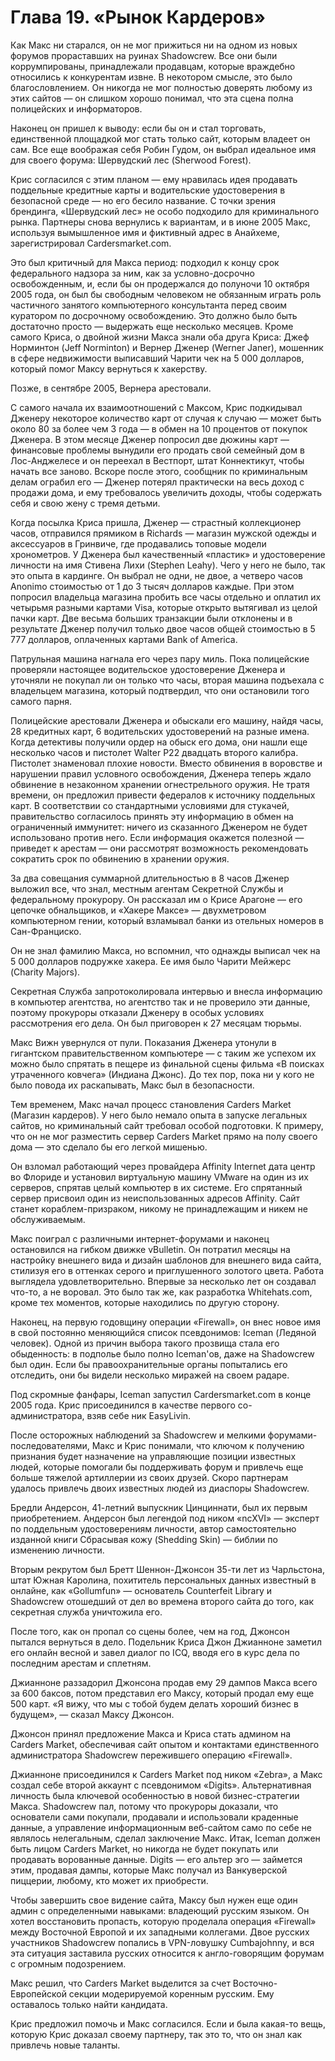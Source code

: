 # Глава 19. «Рынок Кардеров»

Как Макс ни старался, он не мог прижиться ни на одном из новых форумов прораставших на руинах Shadowcrew. Все они были коррумпированы, принадлежали продавцам, которые враждебно относились к конкурентам извне. В некотором смысле, это было благословлением. Он никогда не мог полностью доверять любому из этих сайтов — он слишком хорошо понимал, что эта сцена полна полицейских и информаторов.

Наконец он пришел к выводу: если бы он и стал торговать, единственной площадкой мог стать только сайт, которым владеет он сам. Все еще воображая себя Робин Гудом, он выбрал идеальное имя для своего форума: Шервудский лес (Sherwood Forest).

Крис согласился с этим планом — ему нравилась идея продавать поддельные кредитные карты и водительские удостоверения в безопасной среде — но его бесило название. С точки зрения брендинга, «Шервудский лес» не особо подходило для криминального рынка. Партнеры снова вернулись к вариантам, и в июне 2005 Макс, используя вымышленное имя и фиктивный адрес в Анайхеме, зарегистрировал Cardersmarket.com.

Это был критичный для Макса период: подходил к концу срок федерального надзора за ним, как за условно-досрочно освобожденным, и, если бы он продержался до полуночи 10 октября 2005 года, он был бы свободным человеком не обязанным играть роль частичного занятого компьютерного консультанта перед своим куратором по досрочному освобождению. Это должно было быть достаточно просто — выдержать еще несколько месяцев. Кроме самого Криса, о двойной жизни Макса знали оба друга Криса: Джеф Норминтон (Jeff Norminton) и Вернер Дженер (Werner Janer), мошенник в сфере недвижимости выписавший Чарити чек на 5 000 долларов, который помог Максу вернуться к хакерству.

Позже, в сентябре 2005, Вернера арестовали.

С самого начала их взаимоотношений с Максом, Крис подкидывал Дженеру некоторое количество карт от случая к случаю — может быть около 80 за более чем 3 года — в обмен на 10 процентов от покупок Дженера. В этом месяце Дженер попросил две дюжины карт — финансовые проблемы вынудили его продать свой семейный дом в Лос-Анджелесе и он переехал в Вестпорт, штат Коннектикут, чтобы начать все заново. Вскоре после этого, сообщник по криминальным делам ограбил его — Дженер потерял практически на весь доход с продажи дома, и ему требовалось увеличить доходы, чтобы содержать себя и свою жену с тремя детьми.

Когда посылка Криса пришла, Дженер — страстный коллекционер часов, отправился прямиком в Richards — магазин мужской одежды и аксессуаров в Гринвиче, где продавались топовые модели хронометров. У Дженера был качественный «пластик» и удостоверение личности на имя Стивена Лихи (Stephen Leahy). Чего у него не было, так это опыта в кардинге. Он выбрал не одни, не двое, а четверо часов Anonimo стоимостью от 1 до 3 тысяч долларов каждые. При этом попросил владельца магазина пробить все часы отдельно и оплатил их четырьмя разными картами Visa, которые открыто вытягивал из целой пачки карт. Две весьма больших транзакции были отклонены и в результате Дженер получил только двое часов общей стоимостью в 5 777 долларов, оплаченных картами Bank of America.

Патрульная машина нагнала его через пару миль. Пока полицейские проверяли настоящее водительское удостоверение Дженера и уточняли не покупал ли он только что часы, вторая машина подъехала с владельцем магазина, который подтвердил, что они остановили того самого парня.

Полицейские арестовали Дженера и обыскали его машину, найдя часы, 28 кредитных карт, 6 водительских удостоверений на разные имена. Когда детективы получили ордер на обыск его дома, они нашли еще несколько часов и пистолет Walter P22 двадцать второго калибра.
Пистолет знаменовал плохие новости. Вместо обвинения в воровстве и нарушении правил условного освобождения, Дженера теперь ждало обвинение в незаконном хранении огнестрельного оружия. Не тратя времени, он предложил привести федералов к источнику поддельных карт. В соответствии со стандартными условиями для стукачей, правительство согласилось принять эту информацию в обмен на ограниченный иммунитет: ничего из сказанного Дженером не будет использовано против него. Если информация окажется полезной — приведет к арестам — они рассмотрят возможность рекомендовать сократить срок по обвинению в хранении оружия.

За два совещания суммарной длительностью в 8 часов Дженер выложил все, что знал, местным агентам Секретной Службы и федеральному прокурору. Он рассказал им о Крисе Арагоне — его цепочке обнальщиков, и «Хакере Максе» — двухметровом компьютерном гении, который взламывал банки из отельных номеров в Сан-Франциско.

Он не знал фамилию Макса, но вспомнил, что однажды выписал чек на 5 000 долларов подружке хакера. Ее имя было Чарити Мейжерс (Charity Majors).

Секретная Служба запротоколировала интервью и внесла информацию в компьютер агентства, но агентство так и не проверило эти данные, поэтому прокуроры отказали Дженеру в особых условиях рассмотрения его дела. Он был приговорен к 27 месяцам тюрьмы.

Макс Вижн увернулся от пули. Показания Дженера утонули в гигантском правительственном компьютере — с таким же успехом их можно было спрятать в пещере из финальной сцены фильма «В поисках утраченного ковчега» (Индиана Джонс). До тех пор, пока ни у кого не было повода их раскапывать, Макс был в безопасности.

Тем временем, Макс начал процесс становления Carders Market (Магазин кардеров). У него было немало опыта в запуске легальных сайтов, но криминальный сайт требовал особой подготовки. К примеру, что он не мог разместить сервер Carders Market прямо на полу своего дома — это сделало бы его легкой мишенью.

Он взломал работающий через провайдера Affinity Internet дата центр во Флориде и установил виртуальную машину VMware на один из их серверов, спрятав целый компьютер в их системе. Его спрятанный сервер присвоил один из неиспользованных адресов Affinity. Сайт станет кораблем-призраком, никому не принадлежащим и никем не обслуживаемым.

Макс поиграл с различными интернет-форумами и наконец остановился на гибком движке vBulletin. Он потратил месяцы на настройку внешнего вида и дизайн шаблонов для внешнего вида сайта, стилизуя его в оттенках серого и приглушенного золотого цвета. Работа выглядела удовлетворительно. Впервые за несколько лет он создавал что-то, а не воровал. Это было так же, как разработка Whitehats.com, кроме тех моментов, которые находились по другую сторону.

Наконец, на первую годовщину операции «Firewall», он внес новое имя в свой постоянно меняющийся список псевдонимов: Iceman (Ледяной человек). Одной из причин выбора такого прозвища стала его обыденность: в подполье было полно Iceman'ов, даже на Shadowcrew был один. Если бы правоохранительные органы попытались его отследить, они бы видели несколько миражей на своем радаре.

Под скромные фанфары, Iceman запустил Cardersmarket.com в конце 2005 года. Крис присоединился в качестве первого со-администратора, взяв себе ник EasyLivin.

После осторожных наблюдений за Shadowcrew и мелкими форумами-последователями, Макс и Крис понимали, что ключом к получению признания будет назначение на управляющие позиции известных людей, которые помогали бы поддерживать форум и привлечь еще больше тяжелой артиллерии из своих друзей. Скоро партнерам удалось привлечь двоих известных людей из диаспоры Shadowcrew.

Бредли Андерсон, 41-летний выпускник Цинциннати, был их первым приобретением. Андерсон был легендой под ником «ncXVI» — эксперт по поддельным удостоверениям личности, автор самостоятельно изданной книги Сбрасывая кожу (Shedding Skin) — библии по изменению личности.

Вторым рекрутом был Бретт Шеннон-Джонсон 35-ти лет из Чарльстона, штат Южная Каролина, похититель персональных данных известный в онлайне, как «Gollumfun» — основатель Counterfeit Library и Shadowcrew отошедший от дел во времена второго сайта до того, как секретная служба уничтожила его.

После того, как он пропал со сцены более, чем на год, Джонсон пытался вернуться в дело. Подельник Криса Джон Джианноне заметил его онлайн весной и завел диалог по ICQ, вводя его в курс дела по последним арестам и сплетням.

Джианноне раззадорил Джонсона продав ему 29 дампов Макса всего за 600 баксов, потом представил его Максу, который продал ему еще 500 карт. «Я вижу, что мы с тобой будем делать хороший бизнес в будущем», — сказал Максу Джонсон.

Джонсон принял предложение Макса и Криса стать админом на Carders Market, обеспечивая сайт опытом и контактами единственного администратора Shadowcrew пережившего операцию «Firewall».

Джианноне присоединился к Carders Market под ником «Zebra», а Макс создал себе второй аккаунт с псевдонимом «Digits». Альтернативная личность была ключевой особенностью в новой бизнес-стратегии Макса. Shadowcrew пал, потому что прокуроры доказали, что основатели сами покупали, продавали и использовали краденные данные, а управление информационным веб-сайтом само по себе не являлось нелегальным, сделал заключение Макс. Итак, Iceman должен быть лицом Carders Market, но никогда не будет покупать или продавать ворованные данные. Digits — его альтер эго — займется этим, продавая дампы, которые Макс получал из Ванкуверской пиццерии, любому, кто может их приобрести.

Чтобы завершить свое видение сайта, Максу был нужен еще один админ с определенными навыками: владеющий русским языком. Он хотел восстановить пропасть, которую проделала операция «Firewall» между Восточной Европой и их западными коллегами. Двое русских участников Shadowcrew попались в VPN-ловушку Cumbajohnny, и вся эта ситуация заставила русских относится к англо-говорящим форумам с огромным подозрением.

Макс решил, что Carders Market выделится за счет Восточно-Европейской секции модерируемой коренным русским. Ему оставалось только найти кандидата.

Крис предложил помочь и Макс согласился. Если и была какая-то вещь, которую Крис доказал своему партнеру, так это то, что он знал как привлечь новые таланты.
